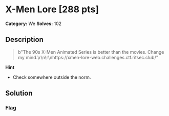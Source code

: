 # X-Men Lore [288 pts]

**Category:** We
**Solves:** 102

## Description
>b"The 90s X-Men Animated Series is better than the movies. Change my mind.\r\n\r\nhttps://xmen-lore-web.challenges.ctf.ritsec.club/"

**Hint**
* Check somewhere outside the norm.

## Solution

### Flag


